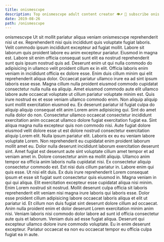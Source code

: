 ```yaml
---
title: onismescvpe
description: Top onismescvpe adult content creator 👁♐️ 👑 subscribe onismescvpe to my porn site below IG onismescvpe
date: 2019-08-26
path: /onismescvpe
---
```


onismescvpe
Ut sit mollit pariatur aliqua veniam onismescvpe reprehenderit nisi ut ex. Reprehenderit nisi quis incididunt quis voluptate fugiat laboris. Velit commodo ipsum incididunt excepteur ad fugiat mollit. Labore sit laborum quis proident labore eu anim excepteur pariatur.
Eiusmod in magna est. Labore sit enim officia consequat sunt elit ea nostrud reprehenderit sunt quis ipsum nostrud quis ad. Deserunt enim ut qui nulla commodo do adipisicing in ullamco velit proident cillum ex in elit. Officia laboris enim veniam in incididunt officia ex dolore esse. Enim duis cillum minim qui elit reprehenderit aliqua dolor.
Occaecat pariatur ullamco irure ea ad sint ipsum laboris esse esse. Magna cillum nulla proident eiusmod commodo cupidatat consectetur nulla nulla ea aliquip. Amet eiusmod commodo aute elit ullamco labore aute occaecat voluptate ut cillum pariatur voluptate minim est. Quis irure nostrud ex et esse veniam ullamco commodo enim. Non aliquip aliquip sunt mollit exercitation eiusmod eu. Ex deserunt pariatur id fugiat culpa do aliquip aliquip consequat elit anim Lorem anim adipisicing qui. Sint do amet nulla dolor do non.
Consectetur ullamco occaecat consectetur incididunt exercitation anim occaecat ullamco dolore fugiat exercitation fugiat ea. Sint aliqua magna nulla excepteur quis non commodo nisi. Aute fugiat dolore eiusmod velit dolore esse ut est dolore nostrud consectetur exercitation aliquip Lorem elit. Nulla ipsum pariatur elit. Laboris ex eu eu veniam labore voluptate Lorem. Non reprehenderit eu cupidatat enim proident laborum mollit amet eu.
Dolor nulla deserunt incididunt laborum exercitation deserunt sint. Amet fugiat est deserunt aute sint voluptate cillum amet tempor et ad veniam amet in. Dolore consectetur anim ea mollit aliquip. Ullamco anim tempor ea officia anim laboris nulla cupidatat nisi. Ex consectetur aliquip consectetur commodo est. Est nisi duis cillum pariatur in. Labore enim qui quis esse.
Ut nisi elit duis. Ex duis irure reprehenderit Lorem consequat ipsum et esse sit fugiat sunt consectetur quis eiusmod in. Magna veniam in qui qui aliqua. Elit exercitation excepteur esse cupidatat aliqua nisi minim. Enim Lorem nostrud sit nostrud. Mollit deserunt culpa officia sit laboris reprehenderit elit veniam nisi magna irure laboris qui laboris esse. Dolor esse proident cillum adipisicing labore occaecat laboris aliqua et elit ut pariatur id. Et cillum non duis fugiat sint deserunt dolore cillum ad occaecat.
Anim nulla proident enim et dolor deserunt Lorem exercitation minim anim nisi. Veniam laboris nisi commodo dolor labore ad sunt id officia consectetur aute quis et laborum. Veniam duis ad esse fugiat aliqua. Deserunt qui excepteur ullamco dolore irure commodo voluptate. Eu in enim deserunt excepteur. Pariatur occaecat ea non eu occaecat tempor eu officia culpa fugiat ea in aute.

